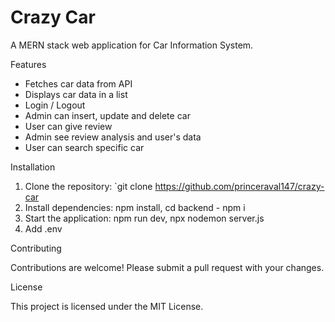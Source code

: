 # Crazy Car

A MERN stack web application for Car Information System.

Features

- Fetches car data from API
- Displays car data in a list
- Login / Logout
- Admin can insert, update and delete car
- User can give review
- Admin see review analysis and user's data
- User can search specific car

Installation

1. Clone the repository: `git clone https://github.com/princeraval147/crazy-car
2. Install dependencies: npm install, cd backend - npm i
3. Start the application: npm run dev, npx nodemon server.js
4. Add .env

Contributing

Contributions are welcome! Please submit a pull request with your changes.

License

This project is licensed under the MIT License.
